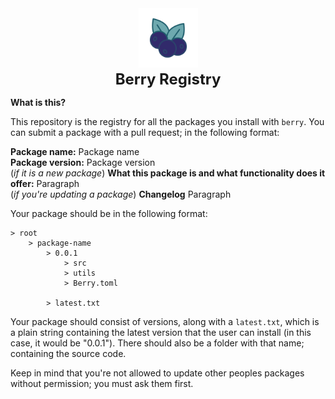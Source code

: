 <div style="text-align: center;">
    <a href="https://elttob.uk/Fusion/latest">
        <img src="./.gh/favicon.png" alt="berry" style="width: 95px; height: 95px;">
    </a>
    <div style="margin-top: 1px; font-size: 24px;"><b>Berry Registry</b></div>
</div>

**What is this?**

This repository is the registry for all the packages you install with `berry`. You can submit a package with a pull request; in the following format:

**Package name:** Package name
<br>
**Package version:** Package version
<br>
(<i>if it is a new package</i>) **What this package is and what functionality does it offer:** Paragraph
<br>
(<i>if you're updating a package</i>) **Changelog** Paragraph

Your package should be in the following format:

```
> root
    > package-name
        > 0.0.1
            > src
            > utils
            > Berry.toml

        > latest.txt
```

Your package should consist of versions, along with a `latest.txt`, which is a plain string containing the latest version that the user can install (in this case, it would be "0.0.1"). There should also be a folder with that name; containing the source code.

Keep in mind that you're not allowed to update other peoples packages without permission; you must ask them first. 
